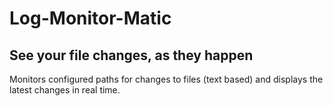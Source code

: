 # Log-Monitor-Matic
## See your file changes, as they happen

Monitors configured paths for changes to files (text based) and displays the latest changes in real time.  
